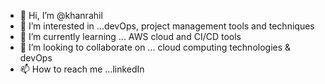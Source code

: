 - 👋 Hi, I’m @khanrahil
- 👀 I’m interested in ...devOps, project management tools and techniques
- 🌱 I’m currently learning ... AWS cloud and CI/CD tools
- 💞️ I’m looking to collaborate on ... cloud computing technologies & devOps 
- 📫 How to reach me ...linkedIn

<!---
khanrahil/khanrahil is a ✨ special ✨ repository because its `README.md` (this file) appears on your GitHub profile.
You can click the Preview link to take a look at your changes.
--->
